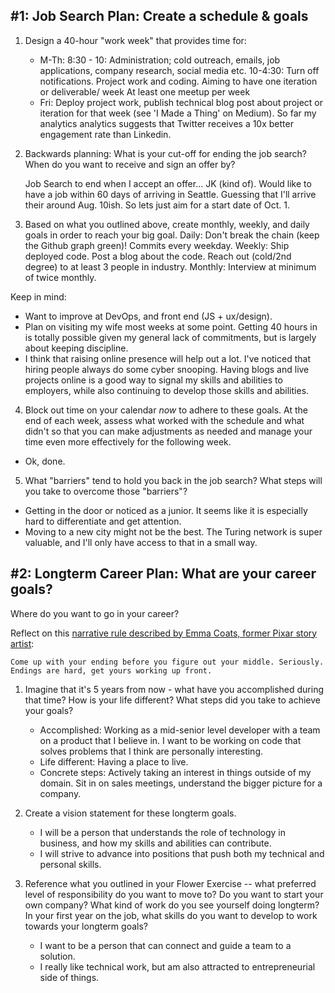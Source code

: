 

## #1: Job Search Plan: Create a schedule & goals
1. Design a 40-hour "work week" that provides time for: 
	+ M-Th: 8:30 - 10: Administration; cold outreach, emails, job applications, company research, social media etc.
		10-4:30: Turn off notifications. Project work and coding. Aiming to have one iteration or deliverable/ week 
		At least one meetup per week
	+ Fri: Deploy project work, publish technical blog post about project or iteration for that week (see 'I Made a Thing' on Medium). So far my analytics analytics suggests that Twitter receives a 10x better engagement rate than Linkedin.


2. Backwards planning: What is your cut-off for ending the job search? When do you want to receive and sign an offer by? 

	Job Search to end when I accept an offer... JK (kind of). Would like to have a job within 60 days of arriving in Seattle. Guessing that I'll arrive their around Aug. 10ish. So lets just aim for a start date of Oct. 1. 



3. Based on what you outlined above, create monthly, weekly, and daily goals in order to reach your big goal.
	Daily: Don't break the chain (keep the Github graph green)! Commits every weekday.
	Weekly: Ship deployed code. Post a blog about the code. Reach out (cold/2nd degree) to at least 3 people in industry.
	Monthly: Interview at minimum of twice monthly. 

Keep in mind:

+ Want to improve at DevOps, and front end (JS + ux/design).
+ Plan on visiting my wife most weeks at some point. Getting 40 hours in is totally possible given my general lack of commitments, but is largely about keeping discipline.
+ I think that raising online presence will help out a lot. I've noticed that hiring people always do some cyber snooping. Having blogs and live projects online is a good way to signal my skills and abilities to employers, while also continuing to develop those skills and abilities.



4. Block out time on your calendar *now* to adhere to these goals. At the end of each week, assess what worked with the schedule and what didn't so that you can make adjustments as needed and manage your time even more effectively for the following week. 
+ Ok, done.


5. What "barriers" tend to hold you back in the job search? What steps will you take to overcome those "barriers"?

+ Getting in the door or noticed as a junior. It seems like it is especially hard to differentiate and get attention.
+ Moving to a new city might not be the best. The Turing network is super valuable, and I'll only have access to that in a small way.




## #2: Longterm Career Plan: What are your career goals?
Where do you want to go in your career? 

Reflect on this [narrative rule described by Emma Coats, former Pixar story artist](http://storyshots.tumblr.com/post/25032057278/22-storybasics-ive-picked-up-in-my-time-at-pixar):

	Come up with your ending before you figure out your middle. Seriously. 
	Endings are hard, get yours working up front.
	
1. Imagine that it's 5 years from now - what have you accomplished during that time? How is your life different? What steps did you take to achieve your goals?

	+ Accomplished: Working as a mid-senior level developer with a team on a product that I believe in. I want to be working on code that solves problems that I think are personally interesting.
	+ Life different: Having a place to live.
	+ Concrete steps: Actively taking an interest in things outside of my domain. Sit in on sales meetings, understand the bigger picture for a company. 

2. Create a vision statement for these longterm goals.

	+ I will be a person that understands the role of technology in business, and how my skills and abilities can contribute.
	+ I will strive to advance into positions that push both my technical and personal skills.
	



3. Reference what you outlined in your Flower Exercise -- what preferred level of responsibility do you want to move to? Do you want to start your own company? What kind of work do you see yourself doing longterm? In your first year on the job, what skills do you want to develop to work towards your longterm goals?
	
	+ I want to be a person that can connect and guide a team to a solution.
	+ I really like technical work, but am also attracted to entrepreneurial side of things.


